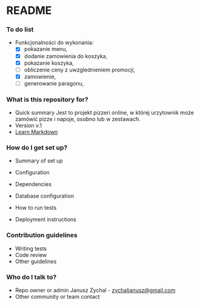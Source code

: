 # README #

### To do list

* Funkcjonalności do wykonania:
	-[x] pokazanie menu,
	-[x] dodanie zamowienia do koszyka,
	-[x] pokazanie koszyka,
	-[ ] obliczenie ceny z uwzglednieniem promocji,
	-[x] zamowienie,
	-[ ] generowanie paragonu,

### What is this repository for? ###

* Quick summary
	Jest to projekt pizzeri online, w której urzytownik może zamówić pizze i napoje, osobno lub w zestawach.
* Version
	v.1
* [Learn Markdown](https://bitbucket.org/tutorials/markdowndemo)

### How do I get set up? ###

* Summary of set up
	
* Configuration
* Dependencies
* Database configuration
* How to run tests
* Deployment instructions

### Contribution guidelines ###

* Writing tests
* Code review
* Other guidelines

### Who do I talk to? ###

* Repo owner or admin
	Janusz Zychal - zychaljanusz@gmail.com
* Other community or team contact
